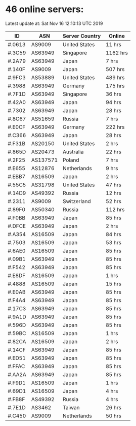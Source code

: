 # 46 online servers:

Latest update at: Sat Nov 16 12:10:13 UTC 2019

| ID | ASN | Server Country | Online |
| -- | --- | -------------- | ------ |
| #.0613 | AS9009 | United States | 11 hrs |
| #.3C59 | AS63949 | Singapore | 1162 hrs |
| #.2A79 | AS63949 | Japan | 7 hrs |
| #.140F | AS9009 | Japan | 507 hrs |
| #.9FC3 | AS53889 | United States | 489 hrs |
| #.3988 | AS63949 | Germany | 175 hrs |
| #.7F1D | AS63949 | Singapore | 36 hrs |
| #.42A0 | AS63949 | Japan | 94 hrs |
| #.7302 | AS63949 | Japan | 28 hrs |
| #.8C67 | AS51659 | Russia | 7 hrs |
| #.E0CF | AS63949 | Germany | 222 hrs |
| #.C366 | AS63949 | Japan | 28 hrs |
| #.F31B | AS20150 | United States | 2 hrs |
| #.865D | AS20473 | Australia | 22 hrs |
| #.2F25 | AS137571 | Poland | 7 hrs |
| #.E655 | AS12876 | Netherlands | 9 hrs |
| #.EBB7 | AS16509 | Japan | 2 hrs |
| #.55C5 | AS31798 | United States | 47 hrs |
| #.14D9 | AS49392 | Russia | 12 hrs |
| #.2311 | AS9009 | Switzerland | 52 hrs |
| #.89F0 | AS50340 | Russia | 112 hrs |
| #.F0BB | AS63949 | Japan | 85 hrs |
| #.DFCE | AS63949 | Japan | 2 hrs |
| #.A354 | AS16509 | Japan | 84 hrs |
| #.7503 | AS16509 | Japan | 53 hrs |
| #.6AE0 | AS16509 | Japan | 85 hrs |
| #.09B1 | AS63949 | Japan | 85 hrs |
| #.F542 | AS63949 | Japan | 85 hrs |
| #.E8DF | AS16509 | Japan | 1 hrs |
| #.4888 | AS16509 | Japan | 15 hrs |
| #.E0AB | AS63949 | Japan | 85 hrs |
| #.F4A4 | AS63949 | Japan | 85 hrs |
| #.17C3 | AS63949 | Japan | 85 hrs |
| #.9A1D | AS63949 | Japan | 85 hrs |
| #.596D | AS63949 | Japan | 85 hrs |
| #.59BC | AS16509 | Japan | 1 hrs |
| #.82CA | AS16509 | Japan | 2 hrs |
| #.14CF | AS63949 | Japan | 85 hrs |
| #.ED51 | AS63949 | Japan | 85 hrs |
| #.FFAC | AS63949 | Japan | 85 hrs |
| #.AA2A | AS63949 | Japan | 85 hrs |
| #.F9D1 | AS16509 | Japan | 1 hrs |
| #.69D1 | AS16509 | Japan | 4 hrs |
| #.FB8F | AS49392 | Russia | 4 hrs |
| #.7E1D | AS3462 | Taiwan | 26 hrs |
| #.C450 | AS9009 | Netherlands | 50 hrs |

